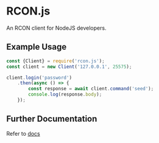 # RCON.js
An RCON client for NodeJS developers. 

## Example Usage
```javascript
const {Client} = require('rcon.js');
const client = new Client('127.0.0.1', 25575);

client.login('password')
    .then(async () => {
        const response = await client.command('seed');
        console.log(response.body);
    });
```

## Further Documentation
Refer to [docs](./docs/globals.md)